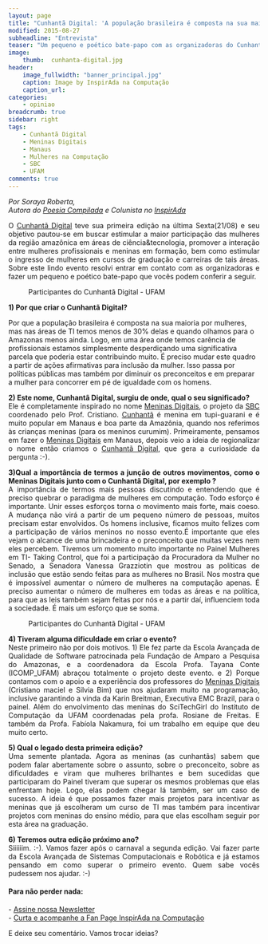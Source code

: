 ```yaml
---
layout: page
title: "Cunhantã Digital: 'A população brasileira é composta na sua maioria por mulheres, mas nas áreas de TI temos menos de 30% delas.É preciso mudar este quadro a partir de ações afirmativas para inclusão da mulher' "
modified: 2015-08-27
subheadline: "Entrevista"
teaser: "Um pequeno e poético bate-papo com as organizadoras do Cunhantã Digital"
image:
    thumb:  cunhanta-digital.jpg
header:
    image_fullwidth: "banner_principal.jpg"
    caption: Image by InspirAda na Computação
    caption_url: 
categories:
    - opiniao
breadcrumb: true
sidebar: right  
tags:  
    - Cunhantã Digital
    - Meninas Digitais
    - Manaus
    - Mulheres na Computação
    - SBC
    - UFAM
comments: true  
---
```

<p style='font-style:italic;'>Por Soraya Roberta, <br />Autora do <a href="http://poesiacompilada.com/" target="_blank">Poesia Compilada</a> e Colunista no <a href="http://inspiradanacomputacao.com/" target="_blank">InspirAda</a></p>

<p align="justify">O <a href="http://sbqs2015.com.br/cunhanta-digital/" target="_blank">Cunhantã Digital</a> teve sua  primeira edição na última Sexta(21/08) e seu objetivo pautou-se em buscar estimular a maior participação das mulheres da região amazônica em áreas de ciência&tecnologia, promover a interação entre mulheres profissionais e meninas em formação, bem como estimular o ingresso de mulheres em cursos de graduação e carreiras de tais áreas. Sobre este lindo evento resolvi entrar em contato com as organizadoras e fazer um pequeno e poético bate-papo que vocês podem conferir a seguir.</p>

<figure>
    <img src="http://inspiradanacomputacao.github.io/images/logo-cunhanta.jpg" alt="">
    <figcaption>Participantes do Cunhantã Digital - UFAM</figcaption>
</figure>

<p><strong>1) Por que criar o Cunhantã Digital?</strong></p>
Por que a população brasileira é composta na sua maioria por mulheres, mas nas áreas de TI temos menos de 30% delas e quando olhamos para o Amazonas menos ainda. Logo, em uma área onde temos carência de profissionais estamos simplesmente desperdiçando uma significativa parcela que poderia estar contribuindo muito. É preciso mudar este quadro a partir de ações afirmativas para inclusão da mulher. Isso passa por políticas públicas mas também por diminuir os preconceitos e em preparar a mulher para concorrer em pé de igualdade com os homens.

<p align="justify"><strong>2) Este nome, Cunhantã Digital, surgiu de onde, qual o seu significado?</strong><br />
Ele é completamente inspirado no nome <a href="https://sbcmt.wordpress.com/meninasdigitais/" target="_blank">Meninas Digitais</a>, o projeto da <a href="http://www.sbc.org.br" target="_blank">SBC</a> coordenado pelo Prof. Cristiano. <a href="http://michaelis.uol.com.br/moderno/portugues/definicao/cunhanta%20_937774.html" target="_blank">Cunhantã</a> é menina em tupi-guarani e é muito popular em Manaus e boa parte da Amazônia, quando nos referimos às crianças meninas (para os meninos curumim). Primeiramente, pensamos em fazer o <a href="https://www.facebook.com/meninasdigitaisSBC" target="_blank">Meninas Digitais</a> em Manaus, depois veio a ideia de regionalizar o nome então criamos o <a href="http://sbqs2015.com.br/cunhanta-digital/" target="_blank">Cunhantã Digital</a>, que gera a curiosidade da pergunta :-).</p>

<p align="justify"><strong>3)Qual a importância de termos a junção de outros movimentos, como o Meninas Digitais junto com o Cunhantã Digital, por exemplo ? </strong><br />
A importância de termos mais pessoas discutindo e entendendo que é preciso quebrar o paradigma de mulheres em computação. Todo esforço é importante. Unir esses esforços torna o movimento mais forte, mais coeso. A mudança não virá a partir de um pequeno número de pessoas, muitos precisam estar envolvidos. Os homens inclusive, ficamos muito felizes com a participação de vários meninos no nosso evento.É importante que eles vejam o alcance de uma brincadeira e o preconceito que muitas vezes nem eles percebem. Tivemos um momento muito importante no Painel Mulheres em TI- Taking Control, que foi a participação da Procuradora da Mulher no Senado, a Senadora Vanessa Grazziotin que mostrou as políticas de inclusão que estão sendo  feitas para as mulheres no Brasil. Nos mostra que é impossível aumentar o número de mulheres na computação apenas. É preciso aumentar o número de mulheres em todas as áreas e na política, para que as leis também sejam feitas por nós e a partir daí, influenciem toda a sociedade. É mais um esforço que se soma.</p>

<figure>
    <img src="http://inspiradanacomputacao.github.io/images/cunhanta-digital.jpg" alt="">
    <figcaption>Participantes do Cunhantã Digital - UFAM</figcaption>
</figure> 

<p align="justify"><strong>4) Tiveram alguma dificuldade em criar o evento?</strong><br />
Neste primeiro não por dois motivos. 1) Ele fez parte da Escola Avançada de Qualidade de Software patrocinada pela Fundação de Amparo a Pesquisa do Amazonas, e a coordenadora da Escola Profa. Tayana Conte (ICOMP_UFAM) abraçou totalmente o projeto deste evento. e 2) Porque contamos com o apoio e a experiência dos professores do <a href="https://www.facebook.com/meninasdigitaisSBC" target="_blank">Meninas Digitais</a> (Cristiano maciel e Silvia Bim) que nos ajudaram muito na programação, inclusive garantindo a vinda da Karin Breitman, Executiva EMC Brazil, para o painel. Além do envolvimento das meninas do SciTechGirl do Instituto de Computação da UFAM coordenadas pela profa. Rosiane de Freitas. E também da Profa. Fabíola Nakamura, foi um trabalho em equipe que deu muito certo.</p>

<p align="justify"><strong>5) Qual o legado desta primeira edição?</strong><br />
Uma semente plantada. Agora as meninas (as cunhantãs) sabem que podem falar abertamente sobre o assunto, sobre o preconceito, sobre as dificuldades e viram que mulheres brilhantes e bem sucedidas que participaram do Painel tiveram que superar os mesmos problemas que elas enfrentam hoje. Logo, elas podem chegar lá também, ser um caso de sucesso. A ideia é que possamos fazer mais projetos para incentivar as meninas que já escolheram um curso de TI mas também para incentivar projetos com meninas do ensino médio, para que elas escolham seguir por esta área na graduação.</p>

<p align="justify"><strong>6) Teremos outra edição próximo ano?</strong><br />
Siiiiiim. :-). Vamos fazer após o carnaval a segunda edição. Vai fazer parte da Escola Avançada de Sistemas Computacionais e Robótica e já estamos pensando em como superar o primeiro evento. Quem sabe vocês pudessem nos ajudar. :-) </p>


<h4> Para não perder nada: </h4>
<p>
- <a href="http://inspiradanacomputacao.us11.list-manage1.com/subscribe?u=e6a849e909bc803ed73b456c2&id=a85bc7db3b" target="_blank">Assine nossa Newsletter</a> <br />
- <a href="https://www.facebook.com/InspiradaNaComputacao" target="_blank">Curta e acompanhe a Fan Page InspirAda na Computação</a><br />
</p>
E deixe seu comentário. Vamos trocar ideias?


